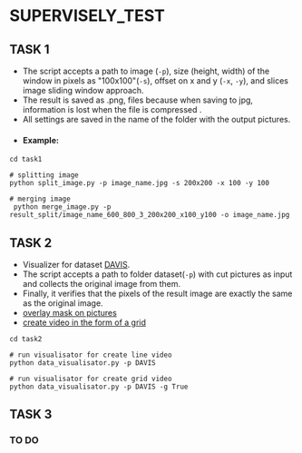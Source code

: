 # SUPERVISELY_TEST

## TASK 1
* The script accepts a path to image (`-p`), size (height, width) of the window in pixels as "100x100"(`-s`), 
offset on x and y (`-x`, `-y`), and slices image sliding window approach.
* The result is saved as .png, files because when saving to jpg, information is lost when the file is compressed .
* All settings are saved in the name of the folder with the output pictures.
* #### Example:
<!-- end of the list -->
    cd task1

    # splitting image
    python split_image.py -p image_name.jpg -s 200x200 -x 100 -y 100

    # merging image
     python merge_image.py -p result_split/image_name_600_800_3_200x200_x100_y100 -o image_name.jpg 

## TASK 2
* Visualizer for dataset [DAVIS](https://data.vision.ee.ethz.ch/csergi/share/davis/DAVIS-2017-trainval-480p.zip).
* The script accepts a path to folder dataset(`-p`) with cut pictures as input and collects the original image from them.
* Finally, it verifies that the pixels of the result image are exactly the same as the original image.
* [overlay mask on pictures](https://github.com/albertomontesg/davis-interactive/blob/master/davisinteractive/utils/visualization.py)
* [create video in the form of a grid](https://gist.github.com/luuil/183e4d92275e3d6641b6728a988bb38b)
<!-- end of the list -->
    cd task2
    
    # run visualisator for create line video
    python data_visualisator.py -p DAVIS
    
    # run visualisator for create grid video
    python data_visualisator.py -p DAVIS -g True
## TASK 3
### TO DO